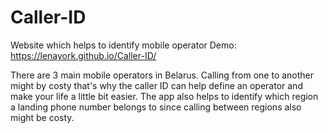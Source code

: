 # Caller-ID
Website which helps to identify mobile operator 
Demo: https://lenayork.github.io/Caller-ID/

There are 3 main mobile operators in Belarus. Calling from one to another might by costy that's why the caller ID can help define an operator and make your life a little bit easier.
The app also helps to identify which region a landing phone number belongs to since calling between regions also might be costy.
